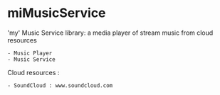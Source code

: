 # miMusicService

'my' Music Service library: a media player of stream music from cloud resources

    - Music Player
    - Music Service

Cloud resources :

    - SoundCloud : www.soundcloud.com
